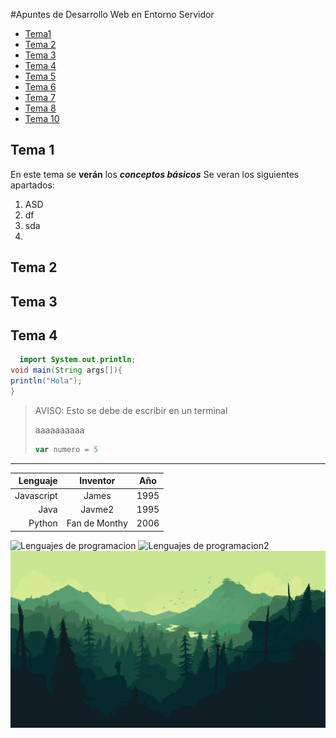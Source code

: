 #Apuntes de Desarrollo Web en Entorno Servidor
- [Tema1](Tema1/README.md)
- [Tema 2](Tema2/README.md)
- [Tema 3](Tema3/README.md)
- [Tema 4](Tema4/README.md)
- [Tema 5](Tema5/README.md)
- [Tema 6](Tema6/README.md)
- [Tema 7](Tema7/README.md)
- [Tema 8](Tema8/README.md)
- [Tema 10](Tema9/README.md)



## Tema 1
En este tema se **verán** los ***conceptos básicos***
Se veran los siguientes apartados:
1. ASD
2. df
 1. sda
 2. 

## Tema 2
## Tema 3
## Tema 4

```java
  import System.out.println;
void main(String args[]){
println("Hola");
}
```

> AVISO: Esto se debe de escribir en un terminal
> 
> aaaaaaaaaa
> ```javascript
> var numero = 5
> ```
---
Lenguaje | Inventor | Año
---------:|:----------:|------
Javascript|James |1995
Java|Javme2|1995
Python | Fan de Monthy | 2006 

![Lenguajes de programacion](assets/1.jpg)
![Lenguajes de programacion2](assets/2.jpg)
![Lenguajes de programacion3](Tema1/assets/3.jpg)
